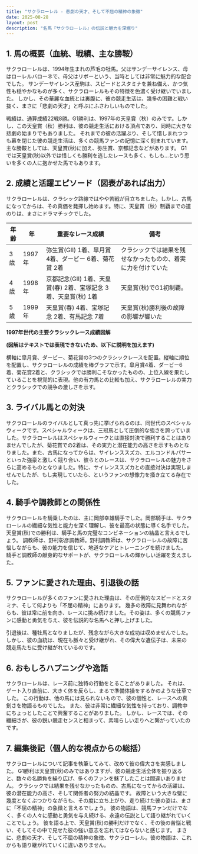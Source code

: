 ```yaml
---
title: "サクラローレル - 悲劇の天才、そして不屈の精神の象徴"
date: 2025-08-28
layout: post
description: "名馬『サクラローレル』の伝説と魅力を深堀り"
---
```


## 1. 馬の概要（血統、戦績、主な勝鞍）

サクラローレルは、1994年生まれの芦毛の牡馬。父はサンデーサイレンス、母はローレルバローネで、母父はリボーという、当時としては非常に魅力的な配合でした。  サンデーサイレンス産駒は、スピードとスタミナを兼ね備え、かつ気性も穏やかなものが多く、サクラローレルもその特徴を色濃く受け継いでいました。  しかし、その華麗な血統とは裏腹に、彼の競走生活は、幾多の困難と戦い抜く、まさに「悲劇の天才」と呼ぶにふさわしいものでした。

戦績は、通算成績22戦8勝。G1勝利は、1997年の天皇賞（秋）のみです。しかし、この天皇賞（秋）勝利は、彼の競走生活における頂点であり、同時に大きな悲劇の始まりでもありました。  それまでの彼の活躍ぶり、そして惜しまれつつも幕を閉じた彼の競走生活は、多くの競馬ファンの記憶に深く刻まれています。主な勝鞍としては、天皇賞(秋)に加え、弥生賞、京都記念などがあります。  G1では天皇賞(秋)以外では惜しくも勝利を逃したレースも多く、もしも…という思いを多くの人に抱かせた馬でもあります。


## 2. 成績と活躍エピソード（図表があれば出力）

サクラローレルは、クラシック路線ではやや苦戦が目立ちました。しかし、古馬になってからは、その真価を発揮し始めます。特に、天皇賞（秋）制覇までの道のりは、まさにドラマチックでした。

| 年齢 | 年 | 重要なレース成績 | 備考 |
|---|---|---|---|
| 3歳 | 1997年 | 弥生賞(GII) 1着、皐月賞 4着、ダービー 6着、菊花賞 2着 | クラシックでは結果を残せなかったものの、着実に力を付けていた |
| 4歳 | 1998年 | 京都記念(GII) 1着、天皇賞(春) 2着、宝塚記念 3着、天皇賞(秋) 1着 | 天皇賞(秋)でG1初制覇。 |
| 5歳 | 1999年 |  天皇賞(春) 4着、宝塚記念 2着、有馬記念 7着 | 天皇賞(秋)勝利後の故障の影響が響いた |


**1997年世代の主要クラシックレース成績図解**

**(図解はテキストでは表現できないため、以下に説明を加えます)**

横軸に皐月賞、ダービー、菊花賞の3つのクラシックレースを配置。縦軸に順位を配置し、サクラローレルの成績を棒グラフで示す。皐月賞4着、ダービー6着、菊花賞2着と、クラシックでは勝利こそなかったものの、上位入線を果たしていることを視覚的に表現。他の有力馬との比較も加え、サクラローレルの実力とクラシックでの競争の激しさを示す。


## 3. ライバル馬との対決

サクラローレルのライバルとして真っ先に挙げられるのは、同世代のスペシャルウィークです。スペシャルウィークは、三冠馬として圧倒的な強さを誇っていました。サクラローレルはスペシャルウィークとは直接対決で勝利することはありませんでしたが、菊花賞での2着は、その実力と潜在能力の高さを示すものとなりました。また、古馬になってからは、サイレンススズカ、エルコンドルパサーといった強豪と激しく競り合い、彼らとのレースは、サクラローレルの魅力をさらに高めるものとなりました。特に、サイレンススズカとの直接対決は実現しませんでしたが、もし実現していたら、というファンの想像力を掻き立てる存在でした。


## 4. 騎手や調教師との関係性

サクラローレルを騎乗したのは、主に岡部幸雄騎手でした。岡部騎手は、サクラローレルの繊細な気性と能力を深く理解し、彼を最高の状態に導く名手でした。  天皇賞(秋)での勝利は、騎手と馬の完璧なコンビネーションの結晶と言えるでしょう。  調教師は、野村彰彦調教師。野村調教師は、サクラローレルの故障に苦悩しながらも、彼の能力を信じて、地道なケアとトレーニングを続けました。  騎手と調教師の献身的なサポートが、サクラローレルの輝かしい活躍を支えました。


## 5. ファンに愛された理由、引退後の話

サクラローレルが多くのファンに愛された理由は、その圧倒的なスピードとスタミナ、そして何よりも「不屈の精神」にあります。  幾多の故障に見舞われながらも、彼は常に前を向き、レースに挑み続けました。その姿は、多くの競馬ファンに感動と勇気を与え、彼を伝説的な名馬へと押し上げました。

引退後は、種牡馬となりましたが、残念ながら大きな成功は収めませんでした。  しかし、彼の血統は、現在も脈々と受け継がれ、その偉大な遺伝子は、未来の競走馬たちに受け継がれているのです。


## 6. おもしろハプニングや逸話

サクラローレルは、レース前に独特の行動をとることがありました。  それは、ゲート入り直前に、大きく体を反らし、まるで準備体操をするかのような仕草でした。  この行動は、他の馬には見られないもので、彼の個性と、レースへの真剣さを物語るものでした。  また、彼は非常に繊細な気性を持っており、調教中にちょっとしたことで興奮することがありました。  しかし、レースでは、その繊細さが、彼の鋭い競走センスと相まって、素晴らしい走りへと繋がっていたのです。


## 7. 編集後記（個人的な視点からの総括）

サクラローレルについて記事を執筆してみて、改めて彼の偉大さを実感しました。  G1勝利は天皇賞(秋)のみではありますが、彼の競走生活全体を振り返ると、数々の名勝負を繰り広げ、多くのファンを魅了したことは間違いありません。  クラシックでは結果を残せなかったものの、古馬になってからの活躍は、彼の潜在能力の高さ、そして関係者の努力の結晶です。  故障という大きな壁に幾度となくぶつかりながらも、その度に立ち上がり、走り続けた彼の姿は、まさに「不屈の精神」の象徴と言えるでしょう。  彼の物語は、競馬ファンだけでなく、多くの人々に感動と勇気を与え続ける、永遠の伝説として語り継がれていくことでしょう。  彼を語る上で、天皇賞(秋)の勝利だけでなく、その後の苦悩と戦い、そしてその中で見せた彼の強い意志を忘れてはならないと感じます。  まさに、悲劇の天才、そして不屈の精神の象徴、サクラローレル。彼の物語は、これからも語り継がれていくに違いありません。
